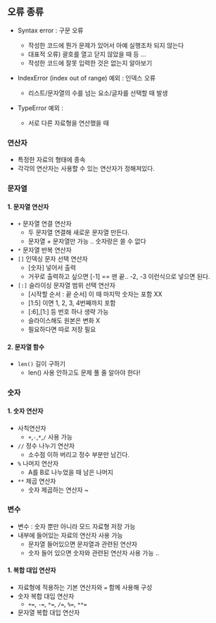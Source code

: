 ## 오류 종류

- Syntax error : 구문 오류 
    - 작성한 코드에 뭔가 문제가 있어서 아예 실행조차 되지 않는다
    - 대표적 오류) 괄호를 열고 닫지 않았을 때 등 ...
    - 작성한 코드에 잘못 입력한 것은 없는지 알아보기 

- IndexError (index out of range) 예외 : 인덱스 오류
    - 리스트/문자열의 수를 넘는 요소/글자를 선택할 때 발생 

- TypeError 예외 : 
    - 서로 다른 자료형을 연산했을 때 

### 연산자
- 특정한 자료의 형태에 종속
- 각각의 연산자는 사용할 수 있는 연산자가 정해져있다.

### 문자열 
#### 1. 문자열 연산자 
- `+` 문자열 연결 연산자
    - 두 문자열 연결해 새로운 문자열 만든다.
    - 문자열 + 문자열만 가능 .. 숫자랑은 쓸 수 없다 
- `*` 문자열 반복 연산자 
- `[]` 인덱싱 문자 선택 연산자 
    - [숫자] 넣어서 출력
    - 거꾸로 출력하고 싶으면 [-1] == 맨 끝.. -2, -3 이런식으로 넣으면 된다.
- `[:]` 슬라이싱 문자열 범위 선택 연산자 
    - [시작할 순서 : 끝 순서] 이 때 마지막 숫자는 포함 XX 
    - [1:5] 이면 1, 2, 3, 4번째까지 포함
    - [:6],[1:] 등 번호 하나 생략 가능
    - 슬라이스해도 원본은 변화 X 
    - 필요하다면 따로 저장 필요

#### 2. 문자열 함수 
- `len()` 길이 구하기 
    - len() 사용 안하고도 문제 풀 줄 알아야 한다! 

### 숫자
#### 1. 숫자 연산자 
- 사칙연산자 
    - `+`,`-`,`*`,`/` 사용 가능 
- `//` 정수 나누기 연산자
    - 소수점 이하 버리고 정수 부분만 남긴다.
- `%` 나머지 연산자
    - A를 B로 나누었을 때 남은 나머지 
- `**` 제곱 연산자
    - 숫자 제곱하는 연산자 ~ 

### 변수
- 변수 : 숫자 뿐만 아니라 모드 자료형 저장 가능 
- 내부에 들어있는 자료의 연산자 사용 가능
    - 문자열 들어있으면 문자열과 관련된 연산자
    - 숫자 들어 있으면 숫자와 관련된 연산자 사용 가능 .. 
#### 1. 복합 대입 연산자
- 자료형에 적용하는 기본 연산자와 `=` 함께 사용해 구성 
- 숫자 복합 대입 연산자
    - `+=`, `-=`, `*=`, `/=`, `%=`, `**=`
- 문자열 복합 대입 연산자 


